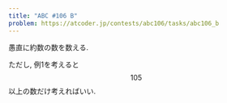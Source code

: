 ```yaml
---
title: "ABC #106 B"
problem: https://atcoder.jp/contests/abc106/tasks/abc106_b
---
```

愚直に約数の数を数える.

ただし, 例1を考えると $$ 105 $$ 以上の数だけ考えればいい.
